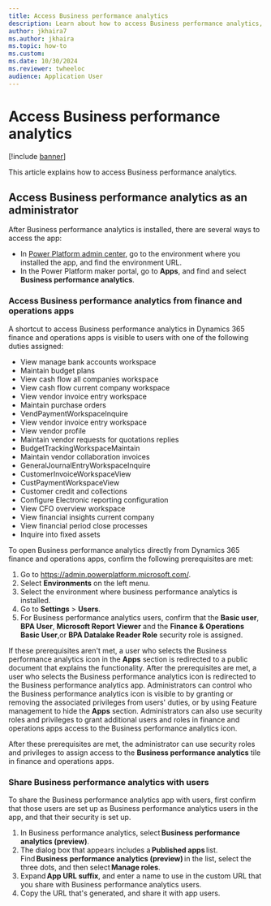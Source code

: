 ```yaml
---
title: Access Business performance analytics
description: Learn about how to access Business performance analytics, including an outline on how to share performance analytics with users.
author: jkhaira7
ms.author: jkhaira
ms.topic: how-to
ms.custom:
ms.date: 10/30/2024
ms.reviewer: twheeloc 
audience: Application User
---
```


# Access Business performance analytics

[!include [banner](../includes/banner.md)]

This article explains how to access Business performance analytics.

## Access Business performance analytics as an administrator

After Business performance analytics is installed, there are several ways to access the app:

- In [Power Platform admin center](https://admin.powerplatform.microsoft.com/), go to the environment where you installed the app, and find the environment URL.
- In the Power Platform maker portal, go to **Apps**, and find and select **Business performance analytics**.

### Access Business performance analytics from finance and operations apps

A shortcut to access Business performance analytics in Dynamics 365 finance and operations apps is visible to users with one of the following duties assigned:

- View manage bank accounts workspace
- Maintain budget plans
- View cash flow all companies workspace
- View cash flow current company workspace
- View vendor invoice entry workspace
- Maintain purchase orders
- VendPaymentWorkspaceInquire
- View vendor invoice entry workspace
- View vendor profile
- Maintain vendor requests for quotations replies
- BudgetTrackingWorkspaceMaintain
- Maintain vendor collaboration invoices
- GeneralJournalEntryWorkspaceInquire
- CustomerInvoiceWorkspaceView
- CustPaymentWorkspaceView
- Customer credit and collections
- Configure Electronic reporting configuration
- View CFO overview workspace
- View financial insights current company
- View financial period close processes
- Inquire into fixed assets

To open Business performance analytics directly from Dynamics 365 finance and operations apps, confirm the following prerequisites are met:

1. Go to <https://admin.powerplatform.microsoft.com/>.
2. Select **Environments** on the left menu.
2. Select the environment where business performance analytics is installed.
3. Go to **Settings** > **Users**.
4. For Business performance analytics users, confirm that the **Basic user**, **BPA User**, **Microsoft Report Viewer** and the **Finance & Operations Basic User**,or **BPA Datalake Reader Role** security role is assigned.

If these prerequisites aren't met, a user who selects the Business performance analytics icon in the **Apps** section is redirected to a public document that explains the functionality. After the prerequisites are met, a user who selects the Business performance analytics icon is redirected to the Business performance analytics app. Administrators can control who the Business performance analytics icon is visible to by granting or removing the associated privileges from users' duties, or by using Feature management to hide the **Apps** section. Administrators can also use security roles and privileges to grant additional users and roles in finance and operations apps access to the Business performance analytics icon.

After these prerequisites are met, the administrator can use security roles and privileges to assign access to the **Business performance analytics** tile in finance and operations apps.

### Share Business performance analytics with users

To share the Business performance analytics app with users, first confirm that those users are set up as Business performance analytics users in the app, and that their security is set up.

1. In Business performance analytics, select **Business performance analytics (preview)**.
2. The dialog box that appears includes a **Published apps** list. Find **Business performance analytics (preview)** in the list, select the three dots, and then select **Manage roles**.
3. Expand **App URL suffix**, and enter a name to use in the custom URL that you share with Business performance analytics users.
4. Copy the URL that's generated, and share it with app users.
